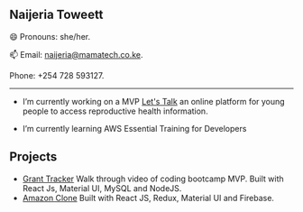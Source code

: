 ## Naijeria Toweett 
😄 Pronouns: she/her.

📫 
Email:  naijeria@mamatech.co.ke.

Phone:  +254 728 593127.

---

-   I’m currently working on a MVP [Let's Talk](https://github.com/nashthecoder/letstalk_w) an online platform for young people to access reproductive health information. 

-   I’m currently learning AWS Essential Training for Developers

## Projects 

 - [Grant Tracker](https://www.youtube.com/watch?v=xk2gf_8qUTE) Walk through video of coding bootcamp MVP. Built with React Js, Material UI, MySQL and NodeJS.
 - [Amazon Clone](https://my-amazon-clone-ke.netlify.app) Built with React JS, Redux, Material UI and Firebase. 







